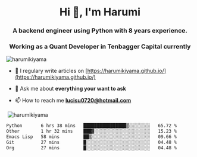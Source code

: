 <h1 align="center">Hi 👋, I'm Harumi</h1>
<h3 align="center">A backend engineer using <b>Python</b> with 8 years experience.</h3>
<h3 align="center">Working as a Quant Developer in <b>Tenbagger Capital</b> currently</h3>

<p align="left"> <img src="https://komarev.com/ghpvc/?username=harumikiyama" alt="harumikiyama" /> </p>


- 📝 I regulary write articles on [https://harumikiyama.github.io/](https://harumikiyama.github.io/)

- 💬 Ask me about **everything your want to ask**

- 📫 How to reach me **lucisu0720@hotmail.com**

<p>&nbsp;<img align="center" src="https://github-readme-stats.vercel.app/api?username=harumikiyama&show_icons=true" alt="harumikiyama" /></p>


<!--START_SECTION:waka-->

```txt
Python       6 hrs 38 mins   ████████████████▒░░░░░░░░   65.72 %
Other        1 hr 32 mins    ███▓░░░░░░░░░░░░░░░░░░░░░   15.23 %
Emacs Lisp   58 mins         ██▒░░░░░░░░░░░░░░░░░░░░░░   09.66 %
Git          27 mins         █░░░░░░░░░░░░░░░░░░░░░░░░   04.48 %
Org          27 mins         █░░░░░░░░░░░░░░░░░░░░░░░░   04.48 %
```

<!--END_SECTION:waka-->
